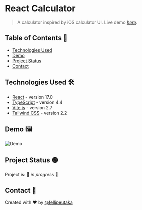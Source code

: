 # React Calculator

> A calculator inspired by iOS calculator UI.
> Live demo [_here_](https://typescript-react-calculator.netlify.app/).

## Table of Contents 📜

- [Technologies Used](#technologies-used-)
- [Demo](#demo-%EF%B8%8F)
- [Project Status](#project-status-)
- [Contact](#contact-)

## Technologies Used 🛠

- [React](https://reactjs.org/) - version 17.0
- [TypeScript](https://www.typescriptlang.org/) - version 4.4
- [Vite.js](https://vitejs.dev/) - version 2.7
- [Tailwind CSS](https://tailwindcss.com/) - version 2.2

## Demo 🖼️

![Demo](https://media1.giphy.com/media/swQKgXyoj9CsALSMKY/giphy.gif?cid=790b761119ea63a6609288f2cb4c93635411a7dbfd2d4630&rid=giphy.gif&ct=g)

## Project Status 🟢

Project is: 🚧 _in progress_ 🚧

## Contact 📱

Created with ❤️ by [@fellipeutaka](https://github.com/fellipeutaka)
